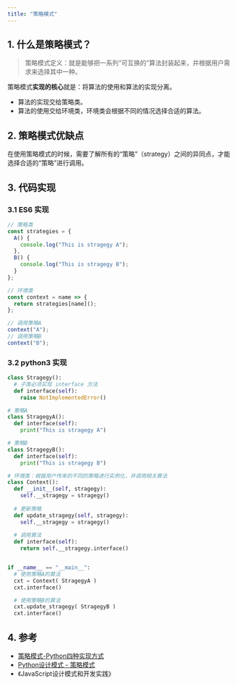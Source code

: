 ```yaml
---
title: "策略模式"
---
```


## 1. 什么是策略模式？

> 策略模式定义：就是能够把一系列“可互换的”算法封装起来，并根据用户需求来选择其中一种。

策略模式**实现的核心**就是：将算法的使用和算法的实现分离。
  - 算法的实现交给策略类。
  - 算法的使用交给环境类，环境类会根据不同的情况选择合适的算法。

## 2. 策略模式优缺点

在使用策略模式的时候，需要了解所有的“策略”（strategy）之间的异同点，才能选择合适的“策略”进行调用。

## 3. 代码实现

### 3.1 ES6 实现

```javascript
// 策略类
const strategies = {
  A() {
    console.log("This is stragegy A");
  },
  B() {
    console.log("This is stragegy B");
  }
};

// 环境类
const context = name => {
  return strategies[name]();
};

// 调用策略A
context("A");
// 调用策略B
context("B");
```

### 3.2 python3 实现

```python
class Stragegy():
  # 子类必须实现 interface 方法
  def interface(self):
    raise NotImplementedError()

# 策略A
class StragegyA():
  def interface(self):
    print("This is stragegy A")

# 策略B
class StragegyB():
  def interface(self):
    print("This is stragegy B")

# 环境类：根据用户传来的不同的策略进行实例化，并调用相关算法
class Context():
  def __init__(self, stragegy):
    self.__stragegy = stragegy()
  
  # 更新策略
  def update_stragegy(self, stragegy):
    self.__stragegy = stragegy()
  
  # 调用算法
  def interface(self):
    return self.__stragegy.interface()


if __name__ == "__main__":
  # 使用策略A的算法
  cxt = Context( StragegyA )
  cxt.interface()

  # 使用策略B的算法
  cxt.update_stragegy( StragegyB )
  cxt.interface()
```


## 4. 参考

- [策略模式-Python四种实现方式](https://zhuanlan.zhihu.com/p/30576518)
- [Python设计模式 - 策略模式](http://www.isware.cn/python-design-pattern/03-strategy/)
- 《JavaScript设计模式和开发实践》

